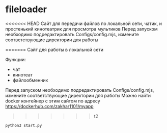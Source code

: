 # fileloader



<<<<<<< HEAD
Сайт для передачи файлов по локальной сети, чатик, и простенький кинотеатрик для просмотра мультиков
Перед запуском необходимо подредактировать Configs/config.mjs, измените соответствующие директории для работы 



=======
Сайт для работы в локальной сети

Функции:
- чат
- кинотеат
- файлообменник

Перед запуском необходимо подредактировать Configs/config.mjs, измените соответствующие директории для работы 
Можно найти docker контейнер с этим сайтом по адресу https://dockerhub.com/zakhar1101/myapp


>>>>>>> t2
```python
python3 start.py
```
